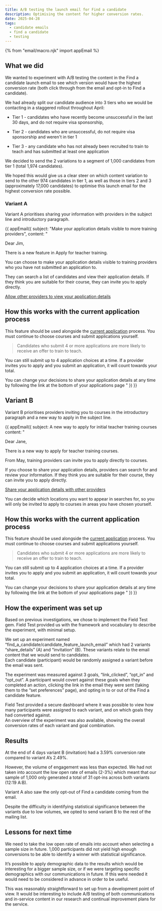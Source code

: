 ```yaml
---
title: A/B testing the launch email for Find a candidate
description: Optimising the content for higher conversion rates.
date: 2025-04-28
tags:
  - candidate emails
  - find a candidate
  - testing
---
```


{% from "email/macro.njk" import appEmail %}

<!-- markdownlint-disable MD001 MD025 -->

## What we did

We wanted to experiment with A/B testing the content in the Find a candidate launch email to see which version would have the highest conversion rate (both click through from the email and opt-in to Find a candidate).

We had already split our candidate audience into 3 tiers who we would be contacting in a staggered rollout throughout April:

* Tier 1 - candidates who have recently become unsuccessful in the last 30 days, and do not require visa sponsorship,  

* Tier 2 - candidates who are unsuccessful, do not require visa sponsorship and weren't in tier 1

* Tier 3 - any candidate who has not already been recruited to train to teach and has submitted at least one application

We decided to send the 2 variations to a segment of 1,000 candidates from tier 1 (total 1,974 candidates).  

We hoped this would give us a clear steer on which content variation to send to the other 974 candidates in tier 1, as well as those in tiers 2 and 3 (approximately 17,000 candidates) to optimise this launch email for the highest conversion rate possible.

### Variant A

Variant A prioritises sharing your information with providers in the subject line and introductory paragraph.

{{ appEmail({
subject: "Make your application details visible to more training providers",
content: "
  
  Dear Jim,

  There is a new feature in Apply for teacher training.

  You can choose to make your application details visible to training providers who you have not submitted an application to.

  They can search a list of candidates and view their application details. If they think you are suitable for their course, they can invite you to apply directly.

  [Allow other providers to view your application details](https://www.apply-for-teacher-training.service.gov.uk/support/sign-in)

## How this works with the current application process

  This feature should be used alongside the [current application](https://www.apply-for-teacher-training.service.gov.uk/candidate/about-the-teacher-training-application-process) process. You must continue to choose courses and submit applications yourself.

  > Candidates who submit 4 or more applications are more likely to receive an offer to train to teach.

  You can still submit up to 4 application choices at a time. If a provider invites you to apply and you submit an application, it will count towards your total.

  You can change your decisions to share your application details at any time by following the link at the bottom of your applications page
" }) }}

## Variant B

Variant B prioritises providers inviting you to courses in the introductory paragraph and a new way to apply in the subject line.

{{ appEmail({
  subject: A new way to apply for initial teacher training courses
  content: "
  
  Dear Jane,

  There is a new way to apply for teacher training courses.

  From May, training providers can invite you to apply directly to courses.

  If you choose to share your application details, providers can search for and review your information. If they think you are suitable for their course, they can invite you to apply directly.

  [Share your application details with other providers](https://www.apply-for-teacher-training.service.gov.uk/support/sign-in)

  You can decide which locations you want to appear in searches for, so you will only be invited to apply to courses in areas you have chosen yourself.

## How this works with the current application process

  This feature should be used alongside the [current application](https://www.apply-for-teacher-training.service.gov.uk/candidate/about-the-teacher-training-application-process) process. You must continue to choose courses and submit applications yourself.

  > Candidates who submit 4 or more applications are more likely to receive an offer to train to teach.

  You can still submit up to 4 application choices at a time. If a provider invites you to apply and you submit an application, it will count towards your total.

  You can change your decisions to share your application details at any time by following the link at the bottom of your applications page
" }) }}

## How the experiment was set up

Based on previous investigations, we chose to implement the Field Test gem. Field Test provided us with the framework and vocabulary to describe the experiment, with minimal setup.

We set up an experiment named “find_a_candidate/candidate_feature_launch_email” which had 2 variants “share_details” (A) and “invitation” (B). These variants relate to the email content that we would send to candidates.  
Each candidate (participant) would be randomly assigned a variant before the email was sent.

The experiment was measured against 3 goals, “link_clicked”, “opt_in” and “opt_out”. A participant would covert against these goals when they completed an action, clicking the link in the email they were sent (taking them to the “set preferences” page), and opting in to or out of the Find a candidate feature.  

Field Test provided a secure dashboard where it was possible to view how many participants were assigned to each variant, and on which goals they had converted against.  
An overview of the experiment was also available, showing the overall conversion rates of each variant and goal combination.  

## Results

At the end of 4 days variant B (invitation) had a 3.59% conversion rate compared to variant A’s 2.49%.

However, the volume of engagement was less than expected. We had not taken into account the low open rate of emails (2-3%) which meant that our sample of 1,000 only generated a total of 31 opt-ins across both variants (12:19 A:B).

Variant A also saw the only opt-out of Find a candidate coming from the email.

Despite the difficulty in identifying statistical significance between the variants due to low volumes,  we opted to send variant B to the rest of the mailing list.

## Lessons for next time

We need to take the low open rate of emails into account when selecting a sample size in future. 1,000 participants did not yield high enough conversions to be able to identify a winner with statistical significance.  

It’s possible to apply demographic data to the results which would be interesting for a bigger sample size, or if we were targeting specific demographics with our communications in future. If this were needed it would need to be considered in advance in order to be useful.

This was reasonably straightforward to set up from a development point of view. It would be interesting to include A/B testing of both communications and in-service content in our research and continual improvement plans for the service.

<!-- markdownlint-enable MD001 MD025 -->
